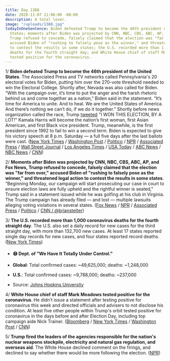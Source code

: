```yaml
---
title: Day 1388
date: 2020-11-07 11:06:00 -08:00
description: A total loser.
image: "/uploads/1388.jpg"
todayInOneSentence: Biden defeated Trump to become the 46th president of the United
  States; moments after Biden was projected by CNN, NBC, CBS, ABC, AP, and Fox News,
  Trump refused to concede, falsely claimed that the election was "far from over,"
  accused Biden of "rushing to falsely pose as the winner," and threatened legal action
  to contest the results in some states; the U.S. recorded more than 1,000 coronavirus
  deaths for the fourth straight day; and White House chief of staff Mark Meadows
  tested positive for the coronavirus.
---
```


1/ **Biden defeated Trump to become the 46th president of the United States**. The Associated Press and TV networks called Pennsylvania's 20 electoral votes for Biden, putting him over the 270-vote threshold needed to win the Electoral College. Shortly after, Nevada was also called for Biden. “With the campaign over, it’s time to put the anger and the harsh rhetoric behind us and come together as a nation,” Biden said in the statement. “It’s time for America to unite. And to heal. We are the United States of America. And there’s nothing we can’t do, if we do it together.” Shortly before news organization called the race, Trump [tweeted](https://twitter.com/realdonaldtrump/status/1325099845045071873) "I WON THIS ELECTION, BY A LOT!" Kamala Harris will become the nation’s first woman, first Asian American, and first Black vice president. Trump, meanwhile, is the first president since 1992 to fail to win a second term. Biden is expected to give his victory speech at 8 p.m. Saturday — a full five days after the last ballots were cast. ([New York Times](https://www.nytimes.com/2020/11/07/us/politics/biden-election.html) / [Washington Post](https://www.washingtonpost.com/politics/joe-biden-elected-president/2020/11/07/53ec8726-1f0b-11eb-ba21-f2f001f0554b_story.html?itid=hp-banner-high) / [Politico](https://www.politico.com/news/2020/11/07/joe-biden-wins-presidential-election-results-2020-434654) / [NPR](https://www.npr.org/2020/11/07/928803493/biden-wins-presidency-according-to-ap-edging-trump-in-turbulent-race) / [Associated Press](https://apnews.com/article/joe-biden-wins-white-house-ap-fd58df73aa677acb74fce2a69adb71f9) / [Wall Street Journal](https://www.wsj.com/articles/joe-biden-wins-2020-presidential-election-ap-says-11604766914) / [Los Angeles Times](https://www.latimes.com/politics/story/2020-11-07/joe-biden-wins-presidency) / [USA Today](https://www.usatoday.com/story/news/politics/elections/2020/11/07/joe-biden-wins-election-president-donald-trump/6168297002/) / [ABC News](https://abcnews.go.com/Politics/joe-biden-apparent-winner-presidency/story?id=73981165&cid=clicksource_4380645_3_takeover_2_headlines_hed) / [NBC News](https://www.nbcnews.com/politics/2020-election/biden-defeats-trump-win-white-house-nbc-news-projects-n1246912) / [CNN](https://www.cnn.com/politics/live-news/trump-biden-election-results-11-07-20/h_1e0e91d050d44ff57754643e6d9008d2))

2/ **Moments after Biden was projected by CNN, NBC, CBS, ABC, AP, and Fox News, Trump refused to concede, falsely claimed that the election was "far from over," accused Biden of "rushing to falsely pose as the winner," and threatened legal action to contest the results in some states**. “Beginning Monday, our campaign will start prosecuting our case in court to ensure election laws are fully upheld and the rightful winner is seated," Trump said in a statement issued while he was golfing at his club in Virginia. The Trump campaign has already filed — and lost — multiple lawsuits alleging voting violations in several states. ([Fox News](https://www.foxnews.com/politics/trump-accuses-president-elect-biden-of-rushing-to-falsely-pose-as-the-winner) / [NPR](https://www.npr.org/sections/live-updates-2020-election-results/2020/11/07/932062684/far-from-over-trump-refuses-to-concede-as-ap-others-call-election-for-biden) / [Associated Press](https://apnews.com/article/joe-biden-wins-white-house-ap-fd58df73aa677acb74fce2a69adb71f9) / [Politico](https://www.politico.com/news/2020/11/07/trump-declines-to-concede-434927) / [CNN / @brianstelter](https://twitter.com/brianstelter/status/1325117993702068225))

3/ **The U.S. recorded more than 1,000 coronavirus deaths for the fourth straight day**. The U.S. also set a daily record for new cases for the third straight day, with more than 132,700 new cases. At least 17 states reported single day records for new cases, and four states reported record deaths. ([New York Times](https://www.nytimes.com/live/2020/11/06/world/covid-19-coronavirus-updates/united-states-records-over-1000-deaths-for-fourth-straight-day))

* #### 😷 Dept. of "We Have It Totally Under Control."

* **Global**: Total confirmed cases: \~49,625,000; deaths: \~1,248,000

* **U.S.**: Total confirmed cases: \~9,788,000; deaths: \~237,000

* Source: [Johns Hopkins University](https://coronavirus.jhu.edu/map.html)

4/ **White House chief of staff Mark Meadows tested positive for the coronavirus**. He didn’t issue a statement after testing positive for coronavirus this week and directed officials and advisers to not disclose his condition. At least five other people within Trump's orbit tested positive for coronavirus in the days before and after Election Day, including top campaign aide Nick Trainer. ([Bloomberg](https://www.bloomberg.com/news/articles/2020-11-07/trump-s-chief-of-staff-mark-meadows-infected-by-coronavirus?sref=MIBMEEoj) / [New York Times](https://www.nytimes.com/2020/11/06/us/politics/mark-meadows-coronavirus.html?searchResultPosition=3) / [Washington Post](https://www.washingtonpost.com/politics/meadows-covid-white-house/2020/11/06/88847e40-20b3-11eb-90dd-abd0f7086a91_story.html) / [CNN](https://www.cnn.com/2020/11/06/politics/mark-meadows-coronavirus-positive-test/index.html))

5/ **Trump fired the leaders of the agencies responsible for the nation's nuclear weapons stockpile, electricity and natural gas regulation, and overseas aid**. The White House declined comment on the firings, and declined to say whether there would be more following the election. ([NPR](https://www.npr.org/sections/live-updates-2020-election-results/2020/11/06/932376507/trump-dumps-3-agency-leaders-in-wake-of-election))